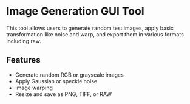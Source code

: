 # Image Generation GUI Tool

This tool allows users to generate random test images, apply basic transformation like noise and warp, and export them in various formats including raw.

## Features

- Generate random RGB or grayscale images
- Apply Gaussian or speckle noise
- Image warping
- Resize and save as PNG, TIFF, or RAW
